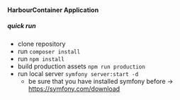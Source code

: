 #### HarbourContainer Application


##### quick run
* clone repository
* run `composer install`
* run `npm install`
* build production assets `npm run production`
* run local server `symfony server:start -d`
    * be sure that you have installed symfony before -> https://symfony.com/download
